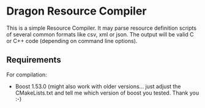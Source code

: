 Dragon Resource Compiler
========================

This is a simple Resource Compiler.
It may parse resource definition scripts of several common formats like csv, xml or json.
The output will be valid C or C++ code (depending on command line options).

Requirements
------------

For compilation:
* Boost 1.53.0
    (might also work with older versions... just adjust the CMakeLists.txt
     and tell me which version of boost you tested. Thank you :-)


